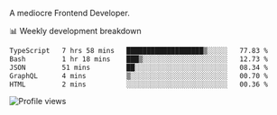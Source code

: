 A mediocre Frontend Developer.

📊 Weekly development breakdown
<!--START_SECTION:waka-->

```txt
TypeScript   7 hrs 58 mins   ███████████████████▒░░░░░   77.83 %
Bash         1 hr 18 mins    ███▒░░░░░░░░░░░░░░░░░░░░░   12.73 %
JSON         51 mins         ██░░░░░░░░░░░░░░░░░░░░░░░   08.34 %
GraphQL      4 mins          ▒░░░░░░░░░░░░░░░░░░░░░░░░   00.70 %
HTML         2 mins          ░░░░░░░░░░░░░░░░░░░░░░░░░   00.36 %
```

<!--END_SECTION:waka-->

<img src="https://gpvc.arturio.dev/iqbalfasri" alt="Profile views"/>
